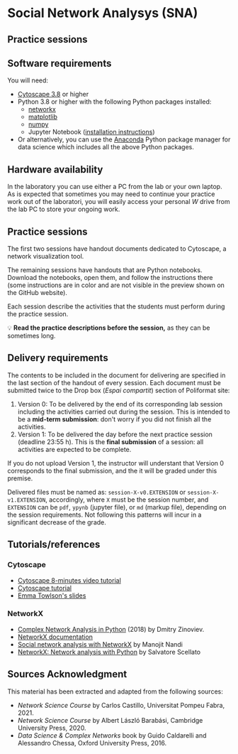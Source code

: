 # Social Network Analysys (SNA)

## Practice sessions

## Software requirements

You will need:

* [Cytoscape 3.8](https://cytoscape.org/download.html) or higher
* Python 3.8 or higher with the following Python packages installed:
   * [networkx](https://networkx.github.io/)
   * [matplotlib](https://matplotlib.org/)
   * [numpy](https://numpy.org/)
   * Jupyter Notebook ([installation instructions](https://jupyter.org/install.html))
* Or alternatively, you can use the [Anaconda](https://www.anaconda.com/products/individual) Python package manager for data science which includes all the above Python packages.

## Hardware availability

In the laboratory you can use either a PC from the lab or your own laptop. As is expected that sometimes you may need to continue your practice work out of the laboratori, you will easily access your personal *W* drive from the lab PC to store your ongoing work.

## Practice sessions

The first two sessions have handout documents dedicated to Cytoscape, a network visualization tool.

The remaining sessions have handouts that are Python notebooks. Download the notebooks, open them, and follow the instructions there (some instructions are in color and are not visible in the preview shown on the GitHub website). 

Each session describe the activities that the students must perform during the practice session.

:bulb: **Read the practice descriptions before the session,** as they can be sometimes long.

## Delivery requirements

The contents to be included in the document for delivering are specified in the last section of the handout of every session. Each document must be submitted twice to the Drop box (*Espai compartit*) section of Poliformat site:

1. Version 0: To be delivered by the end of its corresponding lab session including the activities carried out during the session. This is intended to be a **mid-term submission**: don't worry if you did not finish all the activities.
2. Version 1: To be delivered the day before the next practice session (deadline 23:55 h). This is the **final submission** of a session: all activities are expected to be complete.

If you do not upload Version 1, the instructor will understant that Version 0 corresponds to the final submission, and the it will be graded under this premise.

Delivered files must be named as: `session-X-v0.EXTENSION` or `session-X-v1.EXTENSION`, accordingly, where `X` must be the session number, and `EXTENSION` can be `pdf`, `ypynb` (jupyter file), or `md` (markup file), depending on the session requirements. Not following this patterns will incur in a significant decrease of the grade.

## Tutorials/references

### Cytoscape

* [Cytoscape 8-minutes video tutorial](https://www.youtube.com/watch?v=iGpxX0Kd4Z0&list=PLFQS98nmv__wFmmSDePx9FtQ2TFRS6wdR)
* [Cytoscape tutorial](https://github.com/cytoscape/cytoscape-tutorials/wiki)
* [Emma Towlson's slides](https://www.dropbox.com/s/37zleq3ynw6e0n6/Cytoscape_2017.pdf?dl=0)

### NetworkX

* [Complex Network Analysis in Python](https://www.amazon.com/gp/product/1680502697/) (2018) by Dmitry Zinoviev.
* [NetworkX documentation](https://networkx.github.io/)
* [Social network analysis with NetworkX](https://blog.dominodatalab.com/social-network-analysis-with-networkx/) by Manojit Nandi
* [NetworkX: Network analysis with Python](https://www.cl.cam.ac.uk/~cm542/teaching/2010/stna-pdfs/stna-lecture8.pdf) by Salvatore Scellato

## Sources Acknowledgment

This material has been extracted and adapted from the following sources:

* *Network Science Course* by Carlos Castillo, Universitat Pompeu Fabra, 2021.
* *Network Science Course* by Albert László Barabási, Cambridge University Press, 2020.
* *Data Science & Complex Networks* book by Guido Caldarelli and Alessandro Chessa, Oxford University Press, 2016.





